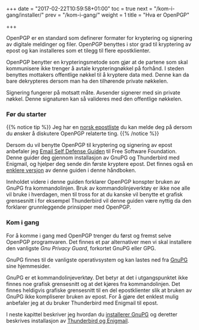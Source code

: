 +++
date = "2017-02-22T10:59:58+01:00"
toc = true
next = "/kom-i-gang/installer/"
prev = "/kom-i-gang/"
weight = 1
title = "Hva er OpenPGP"

+++

OpenPGP er en standard som definerer formater for kryptering og signering av
digitale meldinger og filer. OpenPGP benyttes i stor grad til kryptering av
epost og kan installeres som et tilegg til flere epostklienter.

OpenPGP benytter en krypteringsmetode som gjør at de partene som skal
kommunisere ikke trenger å avtale krypteringnøkkel på forhånd. I steden benyttes
mottakers offentlige nøkkel til å kryptere data med. Denne kan da bare
dekrypteres dersom man ha den tilhørende private nøkkelen.

Signering fungerer på motsatt måte. Avsender signerer med sin private nøkkel.
Denne signaturen kan så valideres med den offentlige nøkkelen.

### Før du starter

{{% notice tip %}}
Jeg har en [norsk epostliste](http://list.drup.no/mailman/listinfo/openpgp_list.drup.no)
du kan melde deg på dersom du ønsker å diskutere OpenPGP relaterte ting.
{{% /notice %}}

Dersom du vil benytte OpenPGP til kryptering og signering av epost anbefaler jeg
[Email Self Defense Guiden](https://emailselfdefense.fsf.org/en/) til Free
Software Foundation. Denne guider deg gjennom installasjon av GnuPG og Thunderbird
med Enigmail, og hjelper deg sende din første kryptere epost. Det finnes også
en [enklere versjon](/kom-i-gang/enigmail) av denne guiden i denne håndboken.

Innholdet videre i denne guiden forklarer OpenPGP konspter bruken av GnuPG fra
kommandolinjen. Bruk av kommandolinjeverktøy er ikke noe alle vil bruke i
hverdagen, men til tross for at du kanske vil benytte et grafisk grensesnitt
i for eksempel Thunderbird vil denne guiden være nyttig da den forklarer
grunnleggende prinsipper med OpenPGP.

### Kom i gang
For å komme i gang med OpenPGP trenger du først og fremst selve OpenPGP
programvaren. Det finnes et par alternativer men vi skal installere den
vanligste *Gnu Privacy Guard*, forkortet GnuPG eller GPG.

GnuPG finnes til de vanligste operativsystem og kan lastes ned fra [GnuPG](http://www.gnupg.org) sine
hjemmesider.

GnuPG er et kommandolinjeverktøy. Det betyr at det i utgangspunktet ikke finnes
noe grafisk grensesnitt og at det kjøres fra kommandolinjen. Det finnes
heldigvis grafiske grensesnitt til en del epostklienter slik at bruken av GnuPG
ikke kompliserer bruken av epost. For å gjøre det enklest mulig anbefaler jeg at
du bruker Thunderbird med Enigmail til epost.

I neste kapittel beskriver jeg hvordan du [installerer GnuPG](/kom-i-gang/installer/)
og deretter beskrives installasjon av [Thunderbird og Enigmail](/kom-i-gang/enigmail/).
